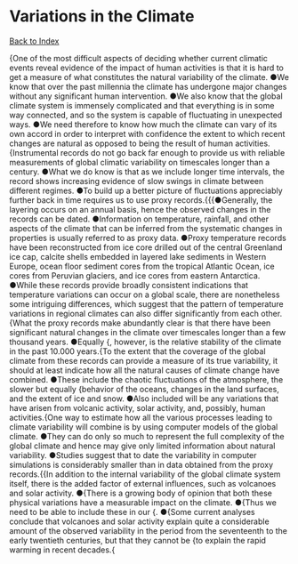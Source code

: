 # Variations in the Climate
[Back to Index](https://github.com/windows10010/tpoExtractor/blob/master/README.md)

{One of the most difficult aspects of deciding whether current climatic events reveal evidence of the impact of human activities is that it is hard to get a measure of what constitutes the natural variability of the climate. ●We know that over the past millennia the climate has undergone major changes without any significant human intervention. ●We also know that the global climate system is immensely complicated and that everything is in some way connected, and so the system is capable of fluctuating in unexpected ways. ●We need therefore to know how much the climate can vary of its own accord in order to interpret with confidence the extent to which recent changes are natural as opposed to being the result of human activities.{Instrumental records do not go back far enough to provide us with reliable measurements of global climatic variability on timescales longer than a century. ●What we do know is that as we include longer time intervals, the record shows increasing evidence of slow swings in climate between different regimes. ●To build up a better picture of fluctuations appreciably further back in time requires us to use proxy records.{{{●Generally, the layering occurs on an annual basis, hence the observed changes in the records can be dated. ●Information on temperature, rainfall, and other aspects of the climate that can be inferred from the systematic changes in properties is usually referred to as proxy data. ●Proxy temperature records have been reconstructed from ice core drilled out of the central Greenland ice cap, calcite shells embedded in layered lake sediments in Western Europe, ocean floor sediment cores from the tropical Atlantic Ocean, ice cores from Peruvian glaciers, and ice cores from eastern Antarctica. ●While these records provide broadly consistent indications that temperature variations can occur on a global scale, there are nonetheless some intriguing differences, which suggest that the pattern of temperature variations in regional climates can also differ significantly from each other.{What the proxy records make abundantly clear is that there have been significant natural changes in the climate over timescales longer than a few thousand years. ●Equally {, however, is the relative stability of the climate in the past 10.000 years.{To the extent that the coverage of the global climate from these records can provide a measure of its true variability, it should at least indicate how all the natural causes of climate change have combined. ●These include the chaotic fluctuations of the atmosphere, the slower but equally {behavior of the oceans, changes in the land surfaces, and the extent of ice and snow. ●Also included will be any variations that have arisen from volcanic activity, solar activity, and, possibly, human activities.{One way to estimate how all the various processes leading to climate variability will combine is by using computer models of the global climate. ●They can do only so much to represent the full complexity of the global climate and hence may give only limited information about natural variability. ●Studies suggest that to date the variability in computer simulations is considerably smaller than in data obtained from the proxy records.{{In addition to the internal variability of the global climate system itself, there is the added factor of external influences, 
such as volcanoes and solar activity. ●{There is a growing body of opinion that both these physical variations have a measurable impact on the climate. ●{Thus we need to be able to include these in our {. ●{Some current analyses conclude that volcanoes and solar activity explain quite a considerable amount of
the observed variability in the period from the seventeenth to the early twentieth centuries, but that they cannot be {to explain the rapid warming in recent decades.{